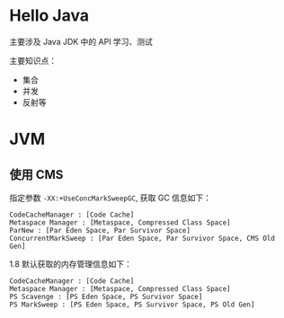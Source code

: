 # Hello Java
主要涉及 Java JDK 中的 API 学习、测试

主要知识点：
- 集合
- 并发
- 反射等

# JVM
## 使用 CMS
指定参数 `-XX:+UseConcMarkSweepGC`, 获取 GC 信息如下：
```
CodeCacheManager : [Code Cache]
Metaspace Manager : [Metaspace, Compressed Class Space]
ParNew : [Par Eden Space, Par Survivor Space]
ConcurrentMarkSweep : [Par Eden Space, Par Survivor Space, CMS Old Gen]
```

1.8 默认获取的内存管理信息如下：
```
CodeCacheManager : [Code Cache]
Metaspace Manager : [Metaspace, Compressed Class Space]
PS Scavenge : [PS Eden Space, PS Survivor Space]
PS MarkSweep : [PS Eden Space, PS Survivor Space, PS Old Gen]
```